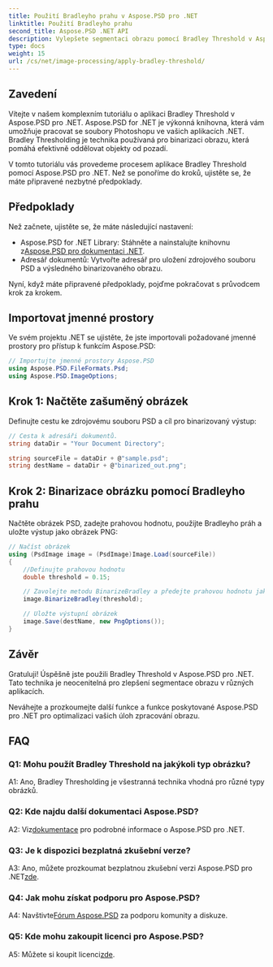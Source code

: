 ```yaml
---
title: Použití Bradleyho prahu v Aspose.PSD pro .NET
linktitle: Použití Bradleyho prahu
second_title: Aspose.PSD .NET API
description: Vylepšete segmentaci obrazu pomocí Bradley Threshold v Aspose.PSD pro .NET. Návod krok za krokem pro efektivní binarizaci.
type: docs
weight: 15
url: /cs/net/image-processing/apply-bradley-threshold/
---
```

## Zavedení

Vítejte v našem komplexním tutoriálu o aplikaci Bradley Threshold v Aspose.PSD pro .NET. Aspose.PSD for .NET je výkonná knihovna, která vám umožňuje pracovat se soubory Photoshopu ve vašich aplikacích .NET. Bradley Thresholding je technika používaná pro binarizaci obrazu, která pomáhá efektivně oddělovat objekty od pozadí.

V tomto tutoriálu vás provedeme procesem aplikace Bradley Threshold pomocí Aspose.PSD pro .NET. Než se ponoříme do kroků, ujistěte se, že máte připravené nezbytné předpoklady.

## Předpoklady

Než začnete, ujistěte se, že máte následující nastavení:

-  Aspose.PSD for .NET Library: Stáhněte a nainstalujte knihovnu z[Aspose.PSD pro dokumentaci .NET](https://reference.aspose.com/psd/net/).
- Adresář dokumentů: Vytvořte adresář pro uložení zdrojového souboru PSD a výsledného binarizovaného obrazu.

Nyní, když máte připravené předpoklady, pojďme pokračovat s průvodcem krok za krokem.

## Importovat jmenné prostory

Ve svém projektu .NET se ujistěte, že jste importovali požadované jmenné prostory pro přístup k funkcím Aspose.PSD:

```csharp
// Importujte jmenné prostory Aspose.PSD
using Aspose.PSD.FileFormats.Psd;
using Aspose.PSD.ImageOptions;
```

## Krok 1: Načtěte zašuměný obrázek

Definujte cestu ke zdrojovému souboru PSD a cíl pro binarizovaný výstup:

```csharp
// Cesta k adresáři dokumentů.
string dataDir = "Your Document Directory";

string sourceFile = dataDir + @"sample.psd";
string destName = dataDir + @"binarized_out.png";
```

## Krok 2: Binarizace obrázku pomocí Bradleyho prahu

Načtěte obrázek PSD, zadejte prahovou hodnotu, použijte Bradleyho práh a uložte výstup jako obrázek PNG:

```csharp
// Načíst obrázek
using (PsdImage image = (PsdImage)Image.Load(sourceFile))
{
    //Definujte prahovou hodnotu
    double threshold = 0.15;

    // Zavolejte metodu BinarizeBradley a předejte prahovou hodnotu jako parametr
    image.BinarizeBradley(threshold);

    // Uložte výstupní obrázek
    image.Save(destName, new PngOptions());
}
```

## Závěr

Gratuluji! Úspěšně jste použili Bradley Threshold v Aspose.PSD pro .NET. Tato technika je neocenitelná pro zlepšení segmentace obrazu v různých aplikacích.

Neváhejte a prozkoumejte další funkce a funkce poskytované Aspose.PSD pro .NET pro optimalizaci vašich úloh zpracování obrazu.

## FAQ

### Q1: Mohu použít Bradley Threshold na jakýkoli typ obrázku?

A1: Ano, Bradley Thresholding je všestranná technika vhodná pro různé typy obrázků.

### Q2: Kde najdu další dokumentaci Aspose.PSD?

 A2: Viz[dokumentace](https://reference.aspose.com/psd/net/) pro podrobné informace o Aspose.PSD pro .NET.

### Q3: Je k dispozici bezplatná zkušební verze?

 A3: Ano, můžete prozkoumat bezplatnou zkušební verzi Aspose.PSD pro .NET[zde](https://releases.aspose.com/).

### Q4: Jak mohu získat podporu pro Aspose.PSD?

 A4: Navštivte[Fórum Aspose.PSD](https://forum.aspose.com/c/psd/34) za podporu komunity a diskuze.

### Q5: Kde mohu zakoupit licenci pro Aspose.PSD?

 A5: Můžete si koupit licenci[zde](https://purchase.aspose.com/buy).